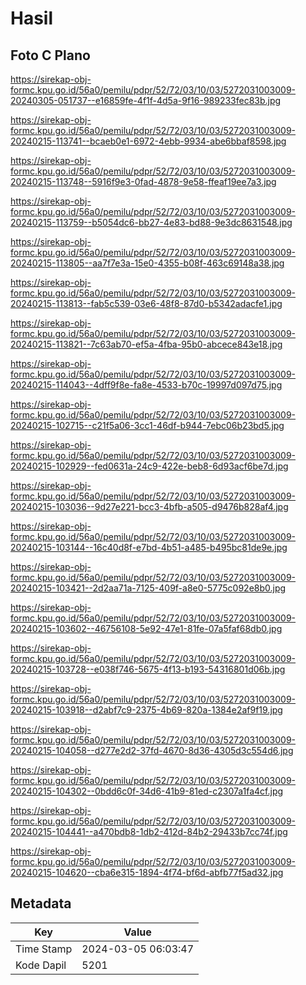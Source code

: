 # Hasil

## Foto C Plano

https://sirekap-obj-formc.kpu.go.id/56a0/pemilu/pdpr/52/72/03/10/03/5272031003009-20240305-051737--e16859fe-4f1f-4d5a-9f16-989233fec83b.jpg

https://sirekap-obj-formc.kpu.go.id/56a0/pemilu/pdpr/52/72/03/10/03/5272031003009-20240215-113741--bcaeb0e1-6972-4ebb-9934-abe6bbaf8598.jpg

https://sirekap-obj-formc.kpu.go.id/56a0/pemilu/pdpr/52/72/03/10/03/5272031003009-20240215-113748--5916f9e3-0fad-4878-9e58-ffeaf19ee7a3.jpg

https://sirekap-obj-formc.kpu.go.id/56a0/pemilu/pdpr/52/72/03/10/03/5272031003009-20240215-113759--b5054dc6-bb27-4e83-bd88-9e3dc8631548.jpg

https://sirekap-obj-formc.kpu.go.id/56a0/pemilu/pdpr/52/72/03/10/03/5272031003009-20240215-113805--aa7f7e3a-15e0-4355-b08f-463c69148a38.jpg

https://sirekap-obj-formc.kpu.go.id/56a0/pemilu/pdpr/52/72/03/10/03/5272031003009-20240215-113813--fab5c539-03e6-48f8-87d0-b5342adacfe1.jpg

https://sirekap-obj-formc.kpu.go.id/56a0/pemilu/pdpr/52/72/03/10/03/5272031003009-20240215-113821--7c63ab70-ef5a-4fba-95b0-abcece843e18.jpg

https://sirekap-obj-formc.kpu.go.id/56a0/pemilu/pdpr/52/72/03/10/03/5272031003009-20240215-114043--4dff9f8e-fa8e-4533-b70c-19997d097d75.jpg

https://sirekap-obj-formc.kpu.go.id/56a0/pemilu/pdpr/52/72/03/10/03/5272031003009-20240215-102715--c21f5a06-3cc1-46df-b944-7ebc06b23bd5.jpg

https://sirekap-obj-formc.kpu.go.id/56a0/pemilu/pdpr/52/72/03/10/03/5272031003009-20240215-102929--fed0631a-24c9-422e-beb8-6d93acf6be7d.jpg

https://sirekap-obj-formc.kpu.go.id/56a0/pemilu/pdpr/52/72/03/10/03/5272031003009-20240215-103036--9d27e221-bcc3-4bfb-a505-d9476b828af4.jpg

https://sirekap-obj-formc.kpu.go.id/56a0/pemilu/pdpr/52/72/03/10/03/5272031003009-20240215-103144--16c40d8f-e7bd-4b51-a485-b495bc81de9e.jpg

https://sirekap-obj-formc.kpu.go.id/56a0/pemilu/pdpr/52/72/03/10/03/5272031003009-20240215-103421--2d2aa71a-7125-409f-a8e0-5775c092e8b0.jpg

https://sirekap-obj-formc.kpu.go.id/56a0/pemilu/pdpr/52/72/03/10/03/5272031003009-20240215-103602--46756108-5e92-47e1-81fe-07a5faf68db0.jpg

https://sirekap-obj-formc.kpu.go.id/56a0/pemilu/pdpr/52/72/03/10/03/5272031003009-20240215-103728--e038f746-5675-4f13-b193-54316801d06b.jpg

https://sirekap-obj-formc.kpu.go.id/56a0/pemilu/pdpr/52/72/03/10/03/5272031003009-20240215-103918--d2abf7c9-2375-4b69-820a-1384e2af9f19.jpg

https://sirekap-obj-formc.kpu.go.id/56a0/pemilu/pdpr/52/72/03/10/03/5272031003009-20240215-104058--d277e2d2-37fd-4670-8d36-4305d3c554d6.jpg

https://sirekap-obj-formc.kpu.go.id/56a0/pemilu/pdpr/52/72/03/10/03/5272031003009-20240215-104302--0bdd6c0f-34d6-41b9-81ed-c2307a1fa4cf.jpg

https://sirekap-obj-formc.kpu.go.id/56a0/pemilu/pdpr/52/72/03/10/03/5272031003009-20240215-104441--a470bdb8-1db2-412d-84b2-29433b7cc74f.jpg

https://sirekap-obj-formc.kpu.go.id/56a0/pemilu/pdpr/52/72/03/10/03/5272031003009-20240215-104620--cba6e315-1894-4f74-bf6d-abfb77f5ad32.jpg


## Metadata

| Key        | Value               |
| ---------- | ------------------- |
| Time Stamp | 2024-03-05 06:03:47 |
| Kode Dapil | 5201                |



